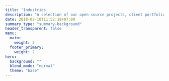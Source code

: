 ```yaml
---
title: 'Industries'
description: "A selection of our open source projects, client portfolio and technical papers"
date: 2018-02-10T11:52:18+07:00
summary_type: "summary-background"
header_transparent: false
menu:
  main:
    weight: 2
  footer_primary:
    weight: 2
hero:
  background: ""
  blend_mode: "normal"
  theme: "base"
---
```

